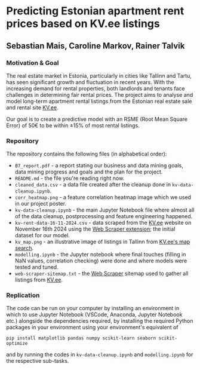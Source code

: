 # Predicting Estonian apartment rent prices based on KV.ee listings

## Sebastian Mais, Caroline Markov, Rainer Talvik

### Motivation & Goal

The real estate market in Estonia, particularly in cities like Tallinn and Tartu, has seen significant growth and fluctuation in recent years. With the increasing demand for rental properties, both landlords and tenants face challenges in determining fair rental prices. The project aims to analyse  and model long-term apartment rental listings from the Estonian real estate sale and rental site [KV.ee](https://www.kv.ee/).

Our goal is to create a predictive model with an RSME (Root Mean Square Error) of 50€ to be within ±15% of most rental listings.

### Repository

The repository contains the following files (in alphabetical order):
* `B7_report.pdf` - a report stating our business and data mining goals, data mining progress and goals and the plan for the project.
* `README.md` - the file you're reading right now.
* `cleaned_data.csv` - a data file created after the cleanup done in `kv-data-cleanup.ipynb`.
* `corr_heatmap.png` - a feature correlation heatmap image which we used in our project poster.
* `kv-data-cleanup.ipynb` - the main Jupyter Notebook file where almost all of the data cleanup, postprocessing and feature engineering happened.
* `kv-rent-data-16-11-2024.csv` - data scraped from the [KV.ee](https://www.kv.ee/) website on November 16th 2024 using the [Web Scraper extension](https://webscraper.io/); the initial dataset for our model.
* `kv_map.png` - an illustrative image of listings in Tallinn from [KV.ee's map search](https://www.kv.ee/#/search/map?deal_type=2).
* `modelling.ipynb` - the Jupyter notebook where final touches (filling in NaN values, correlation checking) were done and where models were tested and tuned.
* `web-scraper-sitemap.txt` - the [Web Scraper](https://webscraper.io/) sitemap used to gather all listings from [KV.ee](https://www.kv.ee/). 

### Replication

The code can be run on your computer by installing an environment in which to use Jupyter Notebook (VSCode, Anaconda, Jupyter Notebook etc.) alongside the dependencies required, by installing the required Python packages in your environment using your environment's equivalent of
```shell
pip install matplotlib pandas numpy scikit-learn seaborn scikit-optimize
```
and by running the codes in `kv-data-cleanup.ipynb` and `modelling.ipynb` for the respective sub-tasks.
